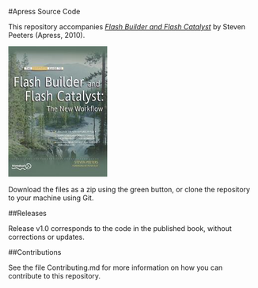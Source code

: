 #Apress Source Code

This repository accompanies [*Flash Builder and Flash Catalyst*](http://www.apress.com/9781430228356) by Steven Peeters (Apress, 2010).

![Cover image](9781430228356.jpg)

Download the files as a zip using the green button, or clone the repository to your machine using Git.

##Releases

Release v1.0 corresponds to the code in the published book, without corrections or updates.

##Contributions

See the file Contributing.md for more information on how you can contribute to this repository.

